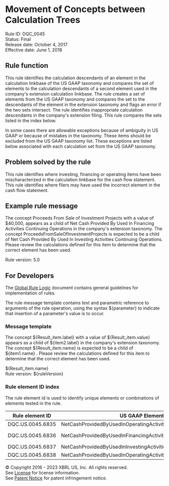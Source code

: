 # Movement of Concepts between Calculation Trees
Rule ID: DQC_0045  
Status:  Final  
Release date: October 4, 2017  
Effective date: June 1, 2018  

## Rule function

This rule identifies the calculation descendants of an element in the calculation linkbase of the US GAAP taxonomy and compares the set of elements to the calculation descendants of a second element used in the company's extension calculation linkbase. The rule creates a set of elements from the US GAAP taxonomy and compares the set to the descendants of the element in the extension taxonomy and flags an error if the two sets intersect. The rule identifies inappropriate calculation descendants in the company's extension filing. This rule compares the sets listed in the index below.  

In some cases there are allowable exceptions because of ambiguity in US GAAP or because of mistakes in the taxonomy. These items should be excluded from the US GAAP taxonomy list. These exceptions are listed below associated with each calculation set from the US GAAP taxonomy.  

## Problem solved by the rule

This rule identifies where investing, financing or operating items have been mischaracterized in the calculation linkbase for the cash flow statement. This rule identifies where filers may have used the incorrect element in the cash flow statement.  

## Example rule message

The concept Proceeds From Sale of Investment Projects with a value of $40,000, appears as a child of Net Cash Provided By Used In Financing Activities Continuing Operations in the company's extension taxonomy. The concept ProceedsFromSaleOfInvestmentProjects is expected to be a child of Net Cash Provided By Used In Investing Activities Continuing Operations. Please review the calculations defined for this item to determine that the correct element has been used.  
  
Rule version: 5.0

## For Developers

The [Global Rule Logic](https://xbrl.us/dqc_0001) document contains general guidelines for implementation of rules.  

The rule message template contains text and parametric reference to arguments of the rule operation, using the syntax ${parameter} to indicate that insertion of a parameter's value is to occur.  

### Message template

The concept ${Result_item.label} with a value of ${Result_item.value} appears as a child of ${item2.label} in the company's extension taxonomy. The concept ${Result_item.name} is expected to be a child of ${item1.name} . Please review the calculations defined for this item to determine that the correct element has been used.  

${Result_item.name}   
Rule version: ${ruleVersion}

### Rule element ID index

The rule element id is used to identify unique elements or combinations of elements tested in the rule. 

| Rule element ID | US GAAP Element | Exceptions | Company Extension Element |
| --- | --- | --- | --- |
| DQC.US.0045.6835 | NetCashProvidedByUsedInOperatingActivitiesContinuingOperations | InterestPaidCapitalized | NetCashProvidedByUsedInInvestingActivitiesContinuingOperations |
| DQC.US.0045.6836 | NetCashProvidedByUsedInFinancingActivitiesContinuingOperations | ProceedsFromFederalHomeLoanBankAdvances , PaymentsForFederalHomeLoanBankAdvances | NetCashProvidedByUsedInInvestingActivitiesContinuingOperations |
| DQC.US.0045.6837 | NetCashProvidedByUsedInInvestingActivitiesContinuingOperations | NetCashProvidedByUsedInFinancingActivitiesContinuingOperations |
| DQC.US.0045.6838 | NetCashProvidedByUsedInOperatingActivitiesContinuingOperations | NetCashProvidedByUsedInFinancingActivitiesContinuingOperations |

© Copyright 2016 - 2023 XBRL US, Inc. All rights reserved.   
See [License](https://xbrl.us/dqc-license) for license information.  
See [Patent Notice](https://xbrl.us/dqc-patent) for patent infringement notice.  
